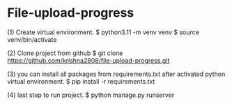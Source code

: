 # File-upload-progress



(1) Create virtual environment.
$ python3.11 -m venv venv
$ source venv/bin/activate

(2) Clone project from github
$  git clone https://github.com/krishna2808/file-upload-progress.git

(3) you can install all packages from requirements.txt after activated python virtual environment.
$ pip install -r requirements.txt

(4) last step to run project.
$ python manage.py runserver

